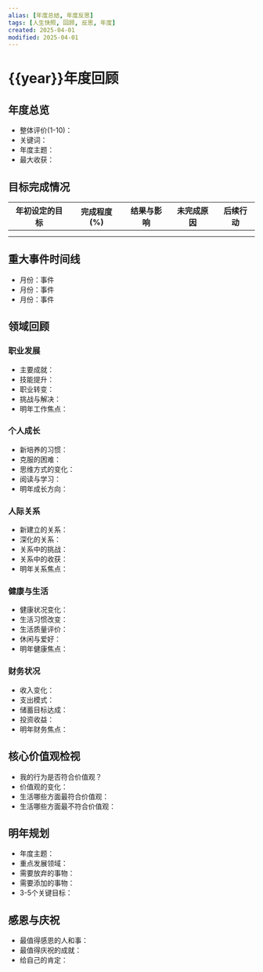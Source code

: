 ```yaml
---
alias: [年度总结, 年度反思]
tags: [人生快照, 回顾, 反思, 年度]
created: 2025-04-01
modified: 2025-04-01
---
```


# {{year}}年度回顾

## 年度总览
- 整体评价(1-10)：
- 关键词：
- 年度主题：
- 最大收获：

## 目标完成情况
| 年初设定的目标 | 完成程度(%) | 结果与影响 | 未完成原因 | 后续行动 |
| -------------- | ---------- | ---------- | ---------- | -------- |
|                |            |            |            |          |
|                |            |            |            |          |

## 重大事件时间线
- 月份：事件
- 月份：事件
- 月份：事件

## 领域回顾
### 职业发展
- 主要成就：
- 技能提升：
- 职业转变：
- 挑战与解决：
- 明年工作焦点：

### 个人成长
- 新培养的习惯：
- 克服的困难：
- 思维方式的变化：
- 阅读与学习：
- 明年成长方向：

### 人际关系
- 新建立的关系：
- 深化的关系：
- 关系中的挑战：
- 关系中的收获：
- 明年关系焦点：

### 健康与生活
- 健康状况变化：
- 生活习惯改变：
- 生活质量评价：
- 休闲与爱好：
- 明年健康焦点：

### 财务状况
- 收入变化：
- 支出模式：
- 储蓄目标达成：
- 投资收益：
- 明年财务焦点：

## 核心价值观检视
- 我的行为是否符合价值观？
- 价值观的变化：
- 生活哪些方面最符合价值观：
- 生活哪些方面最不符合价值观：

## 明年规划
- 年度主题：
- 重点发展领域：
- 需要放弃的事物：
- 需要添加的事物：
- 3-5个关键目标：

## 感恩与庆祝
- 最值得感恩的人和事：
- 最值得庆祝的成就：
- 给自己的肯定：